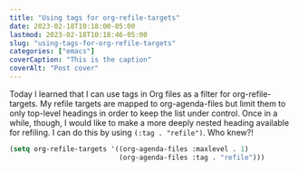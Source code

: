```yaml
---
title: "Using tags for org-refile-targets"
date: 2023-02-18T10:18:00-05:00
lastmod: 2023-02-18T10:18:46-05:00
slug: "using-tags-for-org-refile-targets"
categories: ["emacs"]
coverCaption: "This is the caption"
coverAlt: "Post cover"
---
```


Today I learned that I can use tags in Org files as a filter for org-refile-targets. My refile targets are mapped to org-agenda-files but limit them to only top-level headings in order to keep the list under control. Once in a while, though, I would like to make a more deeply nested heading available for refiling. I can do this by using `(:tag . "refile")`. Who knew?!

```lisp
(setq org-refile-targets '((org-agenda-files :maxlevel . 1)
                           (org-agenda-files :tag . "refile")))
```


[//]: # "Exported with love from a post written in Org mode"
[//]: # "- https://github.com/kaushalmodi/ox-hugo"

